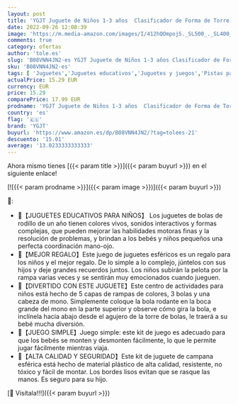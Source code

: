 ```yaml
---
layout: post
title: 'YGJT Juguete de Niños 1-3 años  Clasificador de Forma de Torre de 5 Capas para Bebés  Juguetes Educativos para Rampa de Bola Apilable  Go Ball Ramp Set de Regalo para Cumpleaños Cerdo Pequeña '
date: 2022-09-26 12:08:39
image: 'https://m.media-amazon.com/images/I/412hQOmpojS._SL500_._SL400_.jpg'
comments: true
category: ofertas
author: 'tole.es'
slug: 'B08VNN4JN2-es YGJT Juguete de Niños 1-3 años Clasificador de Forma de...'
sku: 'B08VNN4JN2-es'
tags: [ 'Juguetes','Juguetes educativos','Juguetes y juegos','Pistas para canicas','bebés','ygjt','🇪🇸', ]
actualPrice: 15.29 EUR
currency: EUR
price: 15.29
comparePrice: 17.99 EUR
prodname: 'YGJT Juguete de Niños 1-3 años  Clasificador de Forma de Torre de 5 Capas para Bebés  Juguetes Educativos para Rampa de Bola Apilable  Go Ball Ramp Set de Regalo para Cumpleaños Cerdo Pequeña '
country: 'es'
flag: '🇪🇸'
brand: 'YGJT'
buyurl: 'https://www.amazon.es/dp/B08VNN4JN2/?tag=tolees-21'
descuento: '15.01'
average: '13.0233333333333'
---
```


Ahora mismo tienes [{{< param title >}}]({{< param buyurl >}}) en el siguiente enlace!

[![{{< param prodname >}}]({{< param image >}})]({{< param buyurl >}})

🔎:

- 🐷【JUGUETES EDUCATIVOS PARA NIÑOS】 Los juguetes de bolas de rodillo de un año tienen colores vivos, sonidos interactivos y formas complejas, que pueden mejorar las habilidades motoras finas y la resolución de problemas, y brindan a los bebés y niños pequeños una perfecta coordinación mano-ojo.
- 🐷【MEJOR REGALO】Este juego de juguetes esféricos es un regalo para los niños y el mejor regalo. De lo simple a lo complejo, júntelos con sus hijos y deje grandes recuerdos juntos. Los niños subirán la pelota por la rampa varias veces y se sentirán muy emocionados cuando jueguen.
- 🐷【DIVERTIDO CON ESTE JUGUETE】Este centro de actividades para niños está hecho de 5 capas de rampas de colores, 3 bolas y una cabeza de mono. Simplemente coloque la bola rodante en la boca grande del mono en la parte superior y observe cómo gira la bola, e inclínela hacia abajo desde el agujero de la torre de bolas, le traerá a su bebé mucha diversión.
- 🐷【JUEGO SIMPLE】Juego simple: este kit de juego es adecuado para que los bebés se monten y desmonten fácilmente, lo que le permite jugar fácilmente mientras viaja.
- 🐷【ALTA CALIDAD Y SEGURIDAD】Este kit de juguete de campana esférica está hecho de material plástico de alta calidad, resistente, no tóxico y fácil de montar. Los bordes lisos evitan que se rasque las manos. Es seguro para su hijo.

[🛒 Visítala!!!]({{< param buyurl >}})
